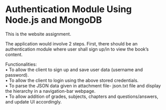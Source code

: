 # Authentication Module Using Node.js and MongoDB
This is the website assignment.

The application would involve 2 steps. First, there should be an authentication module where user shall sign up/in to view the book’s content.
 
Functionalities:
</br>
• To allow the client to sign up and save user data (username and password).
</br>
• To allow the client to login using the above stored credentials.
</br>
• To parse the JSON data given in attachment file- json.txt file and display the hierarchy in a navigation-bar webpage.
</br>
• To allow addition of grades, subjects, chapters and questions/answers, and update UI accordingly.
 
